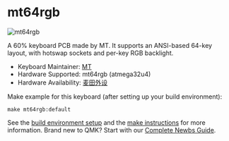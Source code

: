 # mt64rgb 

![mt64rgb](https://i.imgur.com/kxGGUg9.jpg?1)

A 60% keyboard PCB made by MT.
It supports an ANSI-based 64-key layout, with hotswap sockets and per-key RGB backlight.
* Keyboard Maintainer: [MT](https://github.com/704340378)
* Hardware Supported: mt64rgb (atmega32u4)
* Hardware Availability: [麦田外设](https://shop110310565.taobao.com)

Make example for this keyboard (after setting up your build environment):

    make mt64rgb:default

See the [build environment setup](https://docs.qmk.fm/#/getting_started_build_tools) and the [make instructions](https://docs.qmk.fm/#/getting_started_make_guide) for more information. Brand new to QMK? Start with our [Complete Newbs Guide](https://docs.qmk.fm/#/newbs).
